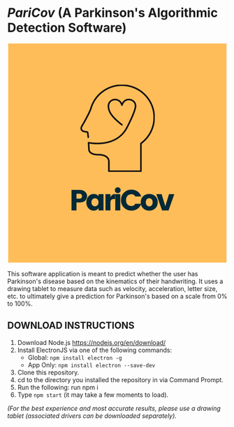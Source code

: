 # *PariCov* (A Parkinson's Algorithmic Detection Software)

<p align="center">
  <img src="https://github.com/SAHU-01/Pari_Cov/blob/master/src/icon/1.png">
</p>

This software application is meant to predict whether the user has Parkinson's disease based on the kinematics of their handwriting. It uses a drawing tablet to measure data such as velocity, acceleration, letter size, etc. to ultimately give a prediction for Parkinson's based on a scale from 0% to 100%.

## DOWNLOAD INSTRUCTIONS
1) Download Node.js https://nodejs.org/en/download/
2) Install ElectronJS via one of the following commands:
   - Global: `npm install electron -g`
   - App Only: `npm install electron --save-dev`
3) Clone this repository.
4) cd to the directory you installed the repository in via Command Prompt.
5) Run the following: run npm i
6) Type `npm start` (it may take a few moments to load).

*(For the best experience and most accurate results, please use a drawing tablet (associated drivers can be downloaded separately).* 
